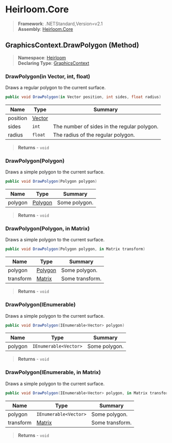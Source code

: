 # Heirloom.Core

> **Framework**: .NETStandard,Version=v2.1  
> **Assembly**: [Heirloom.Core][0]

## GraphicsContext.DrawPolygon (Method)

> **Namespace**: [Heirloom][0]  
> **Declaring Type**: [GraphicsContext][1]

### DrawPolygon(in Vector, int, float)

Draws a regular polygon to the current surface.

```cs
public void DrawPolygon(in Vector position, int sides, float radius)
```

| Name     | Type        | Summary                                     |
|----------|-------------|---------------------------------------------|
| position | [Vector][2] |                                             |
| sides    | `int`       | The number of sides in the regular polygon. |
| radius   | `float`     | The radius of the regular polygon.          |

> **Returns** - `void`

### DrawPolygon(Polygon)

Draws a simple polygon to the current surface.

```cs
public void DrawPolygon(Polygon polygon)
```

| Name    | Type         | Summary       |
|---------|--------------|---------------|
| polygon | [Polygon][3] | Some polygon. |

> **Returns** - `void`

### DrawPolygon(Polygon, in Matrix)

Draws a simple polygon to the current surface.

```cs
public void DrawPolygon(Polygon polygon, in Matrix transform)
```

| Name      | Type         | Summary         |
|-----------|--------------|-----------------|
| polygon   | [Polygon][3] | Some polygon.   |
| transform | [Matrix][4]  | Some transform. |

> **Returns** - `void`

### DrawPolygon(IEnumerable<Vector>)

Draws a simple polygon to the current surface.

```cs
public void DrawPolygon(IEnumerable<Vector> polygon)
```

| Name    | Type                  | Summary       |
|---------|-----------------------|---------------|
| polygon | `IEnumerable<Vector>` | Some polygon. |

> **Returns** - `void`

### DrawPolygon(IEnumerable<Vector>, in Matrix)

Draws a simple polygon to the current surface.

```cs
public void DrawPolygon(IEnumerable<Vector> polygon, in Matrix transform)
```

| Name      | Type                  | Summary         |
|-----------|-----------------------|-----------------|
| polygon   | `IEnumerable<Vector>` | Some polygon.   |
| transform | [Matrix][4]           | Some transform. |

> **Returns** - `void`

[0]: ../../../Heirloom.Core.md
[1]: ../GraphicsContext.md
[2]: ../Vector.md
[3]: ../../Heirloom.Geometry/Polygon.md
[4]: ../Matrix.md
